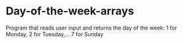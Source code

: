 # Day-of-the-week-arrays
Program that reads user input and returns the day of the week: 1 for Monday, 2 for Tuesday,... 7 for Sunday
